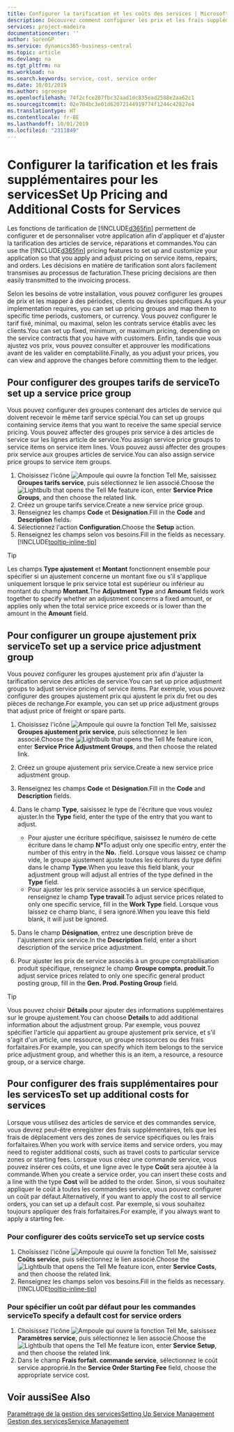 ```yaml
---
title: Configurer la tarification et les coûts des services | Microsoft Docs
description: Découvrez comment configurer les prix et les frais supplémentaires des services.
services: project-madeira
documentationcenter: ''
author: SorenGP
ms.service: dynamics365-business-central
ms.topic: article
ms.devlang: na
ms.tgt_pltfrm: na
ms.workload: na
ms.search.keywords: service, cost, service order
ms.date: 10/01/2019
ms.author: sgroespe
ms.openlocfilehash: 74f2cfce207fbc32aad1dc835ead2588e2aa62c1
ms.sourcegitcommit: 02e704bc3e01d62072144919774f1244c42827e4
ms.translationtype: HT
ms.contentlocale: fr-BE
ms.lasthandoff: 10/01/2019
ms.locfileid: "2311849"
---
```

# <a name="set-up-pricing-and-additional-costs-for-services"></a><span data-ttu-id="95b82-103">Configurer la tarification et les frais supplémentaires pour les services</span><span class="sxs-lookup"><span data-stu-id="95b82-103">Set Up Pricing and Additional Costs for Services</span></span>
<span data-ttu-id="95b82-104">Les fonctions de tarification de [!INCLUDE[d365fin](includes/d365fin_md.md)] permettent de configurer et de personnaliser votre application afin d'appliquer et d'ajuster la tarification des articles de service, réparations et commandes.</span><span class="sxs-lookup"><span data-stu-id="95b82-104">You can use the [!INCLUDE[d365fin](includes/d365fin_md.md)] pricing features to set up and customize your application so that you apply and adjust pricing on service items, repairs, and orders.</span></span> <span data-ttu-id="95b82-105">Les décisions en matière de tarification sont alors facilement transmises au processus de facturation.</span><span class="sxs-lookup"><span data-stu-id="95b82-105">These pricing decisions are then easily transmitted to the invoicing process.</span></span>  
  
<span data-ttu-id="95b82-106">Selon les besoins de votre installation, vous pouvez configurer les groupes de prix et les mapper à des périodes, clients ou devises spécifiques.</span><span class="sxs-lookup"><span data-stu-id="95b82-106">As your implementation requires, you can set up pricing groups and map them to specific time periods, customers, or currency.</span></span> <span data-ttu-id="95b82-107">Vous pouvez configurer le tarif fixé, minimal, ou maximal, selon les contrats service établis avec les clients.</span><span class="sxs-lookup"><span data-stu-id="95b82-107">You can set up fixed, minimum, or maximum pricing, depending on the service contracts that you have with customers.</span></span> <span data-ttu-id="95b82-108">Enfin, tandis que vous ajustez vos prix, vous pouvez consulter et approuver les modifications avant de les valider en comptabilité.</span><span class="sxs-lookup"><span data-stu-id="95b82-108">Finally, as you adjust your prices, you can view and approve the changes before committing them to the ledger.</span></span>  

## <a name="to-set-up-a-service-price-group"></a><span data-ttu-id="95b82-109">Pour configurer des groupes tarifs de service</span><span class="sxs-lookup"><span data-stu-id="95b82-109">To set up a service price group</span></span>
<span data-ttu-id="95b82-110">Vous pouvez configurer des groupes contenant des articles de service qui doivent recevoir le même tarif service spécial.</span><span class="sxs-lookup"><span data-stu-id="95b82-110">You can set up groups containing service items that you want to receive the same special service pricing.</span></span> <span data-ttu-id="95b82-111">Vous pouvez affecter des groupes prix service à des articles de service sur les lignes article de service.</span><span class="sxs-lookup"><span data-stu-id="95b82-111">You assign service price groups to service items on service item lines.</span></span> <span data-ttu-id="95b82-112">Vous pouvez aussi affecter des groupes prix service aux groupes articles de service.</span><span class="sxs-lookup"><span data-stu-id="95b82-112">You can also assign service price groups to service item groups.</span></span>  

1. <span data-ttu-id="95b82-113">Choisissez l'icône ![Ampoule qui ouvre la fonction Tell Me](media/ui-search/search_small.png "Dites-moi ce que vous voulez faire"), saisissez **Groupes tarifs service**, puis sélectionnez le lien associé.</span><span class="sxs-lookup"><span data-stu-id="95b82-113">Choose the ![Lightbulb that opens the Tell Me feature](media/ui-search/search_small.png "Tell me what you want to do") icon, enter **Service Price Groups**, and then choose the related link.</span></span>  
2. <span data-ttu-id="95b82-114">Créez un groupe tarifs service.</span><span class="sxs-lookup"><span data-stu-id="95b82-114">Create a new service price group.</span></span>  
3. <span data-ttu-id="95b82-115">Renseignez les champs **Code** et **Désignation**.</span><span class="sxs-lookup"><span data-stu-id="95b82-115">Fill in the **Code** and **Description** fields.</span></span>  
4. <span data-ttu-id="95b82-116">Sélectionnez l'action **Configuration**.</span><span class="sxs-lookup"><span data-stu-id="95b82-116">Choose the **Setup** action.</span></span>  
2. <span data-ttu-id="95b82-117">Renseignez les champs selon vos besoins.</span><span class="sxs-lookup"><span data-stu-id="95b82-117">Fill in the fields as necessary.</span></span> [!INCLUDE[tooltip-inline-tip](includes/tooltip-inline-tip_md.md)]  

 > [!Tip]
 > <span data-ttu-id="95b82-118">Les champs **Type ajustement** et **Montant** fonctionnent ensemble pour spécifier si un ajustement concerne un montant fixe ou s'il s'applique uniquement lorsque le prix service total est supérieur ou inférieur au montant du champ **Montant**.</span><span class="sxs-lookup"><span data-stu-id="95b82-118">The **Adjustment Type** and **Amount** fields work together to specify whether an adjustment concerns a fixed amount, or applies only when the total service price exceeds or is lower than the amount in the **Amount** field.</span></span>  

## <a name="to-set-up-a-service-price-adjustment-group"></a><span data-ttu-id="95b82-119">Pour configurer un groupe ajustement prix service</span><span class="sxs-lookup"><span data-stu-id="95b82-119">To set up a service price adjustment group</span></span>  
<span data-ttu-id="95b82-120">Vous pouvez configurer les groupes ajustement prix afin d'ajuster la tarification service des articles de service.</span><span class="sxs-lookup"><span data-stu-id="95b82-120">You can set up price adjustment groups to adjust service pricing of service items.</span></span> <span data-ttu-id="95b82-121">Par exemple, vous pouvez configurer des groupes ajustement prix qui ajustent le prix du fret ou des pièces de rechange.</span><span class="sxs-lookup"><span data-stu-id="95b82-121">For example, you can set up price adjustment groups that adjust price of freight or spare parts.</span></span>  
  
1. <span data-ttu-id="95b82-122">Choisissez l'icône ![Ampoule qui ouvre la fonction Tell Me](media/ui-search/search_small.png "Dites-moi ce que vous voulez faire"), saisissez **Groupes ajustement prix service**, puis sélectionnez le lien associé.</span><span class="sxs-lookup"><span data-stu-id="95b82-122">Choose the ![Lightbulb that opens the Tell Me feature](media/ui-search/search_small.png "Tell me what you want to do") icon, enter **Service Price Adjustment Groups**, and then choose the related link.</span></span>  
2. <span data-ttu-id="95b82-123">Créez un groupe ajustement prix service.</span><span class="sxs-lookup"><span data-stu-id="95b82-123">Create a new service price adjustment group.</span></span>  
3. <span data-ttu-id="95b82-124">Renseignez les champs **Code** et **Désignation**.</span><span class="sxs-lookup"><span data-stu-id="95b82-124">Fill in the **Code** and **Description** fields.</span></span>  
4. <span data-ttu-id="95b82-125">Dans le champ **Type**, saisissez le type de l'écriture que vous voulez ajuster.</span><span class="sxs-lookup"><span data-stu-id="95b82-125">In the **Type** field, enter the type of the entry that you want to adjust.</span></span>  
  
    * <span data-ttu-id="95b82-126">Pour ajuster une écriture spécifique, saisissez le numéro de cette écriture dans le champ **N°**</span><span class="sxs-lookup"><span data-stu-id="95b82-126">To adjust only one specific entry, enter the number of this entry in the **No.**</span></span> <span data-ttu-id="95b82-127">.</span><span class="sxs-lookup"><span data-stu-id="95b82-127">field.</span></span> <span data-ttu-id="95b82-128">Lorsque vous laissez ce champ vide, le groupe ajustement ajuste toutes les écritures du type défini dans le champ **Type**.</span><span class="sxs-lookup"><span data-stu-id="95b82-128">When you leave this field blank, your adjustment group will adjust all entries of the type defined in the **Type** field.</span></span>  
    * <span data-ttu-id="95b82-129">Pour ajuster les prix service associés à un service spécifique, renseignez le champ **Type travail**.</span><span class="sxs-lookup"><span data-stu-id="95b82-129">To adjust service prices related to only one specific service, fill in the **Work Type** field.</span></span> <span data-ttu-id="95b82-130">Lorsque vous laissez ce champ blanc, il sera ignoré.</span><span class="sxs-lookup"><span data-stu-id="95b82-130">When you leave this field blank, it will just be ignored.</span></span>  
  
5. <span data-ttu-id="95b82-131">Dans le champ **Désignation**, entrez une description brève de l'ajustement prix service.</span><span class="sxs-lookup"><span data-stu-id="95b82-131">In the **Description** field, enter a short description of the service price adjustment.</span></span>  
6. <span data-ttu-id="95b82-132">Pour ajuster les prix de service associés à un groupe comptabilisation produit spécifique, renseignez le champ **Groupe compta. produit**.</span><span class="sxs-lookup"><span data-stu-id="95b82-132">To adjust service prices related to only one specific general product posting group, fill in the **Gen. Prod. Posting Group** field.</span></span>

> [!Tip]
> <span data-ttu-id="95b82-133">Vous pouvez choisir **Détails** pour ajouter des informations supplémentaires sur le groupe ajustement.</span><span class="sxs-lookup"><span data-stu-id="95b82-133">You can choose **Details** to add additional information about the adjustment group.</span></span> <span data-ttu-id="95b82-134">Par exemple, vous pouvez spécifier l'article qui appartient au groupe ajustement prix service, et s'il s'agit d'un article, une ressource, un groupe ressources ou des frais forfaitaires.</span><span class="sxs-lookup"><span data-stu-id="95b82-134">For example, you can specify which item belongs to the service price adjustment group, and whether this is an item, a resource, a resource group, or a service charge.</span></span>  

## <a name="to-set-up-additional-costs-for-services"></a><span data-ttu-id="95b82-135">Pour configurer des frais supplémentaires pour les services</span><span class="sxs-lookup"><span data-stu-id="95b82-135">To set up additional costs for services</span></span>
<span data-ttu-id="95b82-136">Lorsque vous utilisez des articles de service et des commandes service, vous devrez peut-être enregistrer des frais supplémentaires, tels que les frais de déplacement vers des zones de service spécifiques ou les frais forfaitaires.</span><span class="sxs-lookup"><span data-stu-id="95b82-136">When you work with service items and service orders, you may need to register additional costs, such as travel costs to particular service zones or starting fees.</span></span> <span data-ttu-id="95b82-137">Lorsque vous créez une commande service, vous pouvez insérer ces coûts, et une ligne avec le type **Coût** sera ajoutée à la commande.</span><span class="sxs-lookup"><span data-stu-id="95b82-137">When you create a service order, you can insert these costs and a line with the type **Cost** will be added to the order.</span></span> <span data-ttu-id="95b82-138">Sinon, si vous souhaitez appliquer le coût à toutes les commandes service, vous pouvez configurer un coût par défaut.</span><span class="sxs-lookup"><span data-stu-id="95b82-138">Alternatively, if you want to apply the cost to all service orders, you can set up a default cost.</span></span> <span data-ttu-id="95b82-139">Par exemple, si vous souhaitez toujours appliquer des frais forfaitaires.</span><span class="sxs-lookup"><span data-stu-id="95b82-139">For example, if you always want to apply a starting fee.</span></span>
  
### <a name="to-set-up-service-costs"></a><span data-ttu-id="95b82-140">Pour configurer des coûts service</span><span class="sxs-lookup"><span data-stu-id="95b82-140">To set up service costs</span></span>
1. <span data-ttu-id="95b82-141">Choisissez l'icône ![Ampoule qui ouvre la fonction Tell Me](media/ui-search/search_small.png "Dites-moi ce que vous voulez faire"), saisissez **Coûts service**, puis sélectionnez le lien associé.</span><span class="sxs-lookup"><span data-stu-id="95b82-141">Choose the ![Lightbulb that opens the Tell Me feature](media/ui-search/search_small.png "Tell me what you want to do") icon, enter **Service Costs**, and then choose the related link.</span></span> 
2. <span data-ttu-id="95b82-142">Renseignez les champs selon vos besoins.</span><span class="sxs-lookup"><span data-stu-id="95b82-142">Fill in the fields as necessary.</span></span> [!INCLUDE[tooltip-inline-tip](includes/tooltip-inline-tip_md.md)]  

### <a name="to-specify-a-default-cost-for-service-orders"></a><span data-ttu-id="95b82-143">Pour spécifier un coût par défaut pour les commandes service</span><span class="sxs-lookup"><span data-stu-id="95b82-143">To specify a default cost for service orders</span></span>
1. <span data-ttu-id="95b82-144">Choisissez l'icône ![Ampoule qui ouvre la fonction Tell Me](media/ui-search/search_small.png "Dites-moi ce que vous voulez faire"), saisissez **Paramètres service**, puis sélectionnez le lien associé.</span><span class="sxs-lookup"><span data-stu-id="95b82-144">Choose the ![Lightbulb that opens the Tell Me feature](media/ui-search/search_small.png "Tell me what you want to do") icon, enter **Service Setup**, and then choose the related link.</span></span> 
2. <span data-ttu-id="95b82-145">Dans le champ **Frais forfait. commande service**, sélectionnez le coût service approprié.</span><span class="sxs-lookup"><span data-stu-id="95b82-145">In the **Service Order Starting Fee** field, choose the appropriate service cost.</span></span>

## <a name="see-also"></a><span data-ttu-id="95b82-146">Voir aussi</span><span class="sxs-lookup"><span data-stu-id="95b82-146">See Also</span></span>
[<span data-ttu-id="95b82-147">Paramétrage de la gestion des services</span><span class="sxs-lookup"><span data-stu-id="95b82-147">Setting Up Service Management</span></span>](service-setup-service.md)  
[<span data-ttu-id="95b82-148">Gestion des services</span><span class="sxs-lookup"><span data-stu-id="95b82-148">Service Management</span></span>](service-service.md)  
